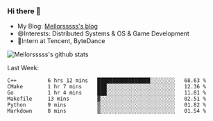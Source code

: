 ### Hi there 👋

- My Blog: [Mellorsssss's blog](https://mellorsssss.com/)
- 😄Interests: Distributed Systems & OS & Game Development
- 🤔Intern at Tencent, ByteDance


![Mellorsssss's github stats](https://github-readme-stats.vercel.app/api?username=Mellorsssss&show_icons=true&theme=radical)

<!-- ![Top Langs](https://github-readme-stats.vercel.app/api/top-langs/?username=anuraghazra&hide=javascript,html,typescript,css,glsl) -->

<!--
**Mellorsssss/Mellorsssss** is a ✨ _special_ ✨ repository because its `README.md` (this file) appears on your GitHub profile.

Here are some ideas to get you started:

- 🔭 I’m currently working on ...
- 🌱 I’m currently learning ...
- 👯 I’m looking to collaborate on ...
- 🤔 I’m looking for help with ...
- 💬 Ask me about ...
- 📫 How to reach me: ...
- 😄 Pronouns: ...
- ⚡ Fun fact: ...
-->

Last Week:
<!--START_SECTION:waka-->

```text
C++          6 hrs 12 mins   █████████████████░░░░░░░░   68.63 %
CMake        1 hr 7 mins     ███░░░░░░░░░░░░░░░░░░░░░░   12.36 %
Go           1 hr 4 mins     ███░░░░░░░░░░░░░░░░░░░░░░   11.81 %
Makefile     13 mins         ▓░░░░░░░░░░░░░░░░░░░░░░░░   02.51 %
Python       9 mins          ▒░░░░░░░░░░░░░░░░░░░░░░░░   01.82 %
Markdown     8 mins          ▒░░░░░░░░░░░░░░░░░░░░░░░░   01.54 %
```

<!--END_SECTION:waka-->

